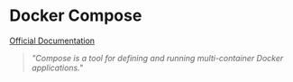 # Docker Compose
[Official Documentation](https://docs.docker.com/compose/)

> *"Compose is a tool for defining and running multi-container Docker applications."*

